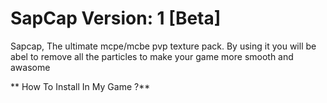 # SapCap Version: 1 [Beta]

Sapcap, The ultimate mcpe/mcbe pvp texture pack.
By using it you will be abel to remove all the particles 
to make your game more smooth and awasome

** How To Install In My Game ?**

